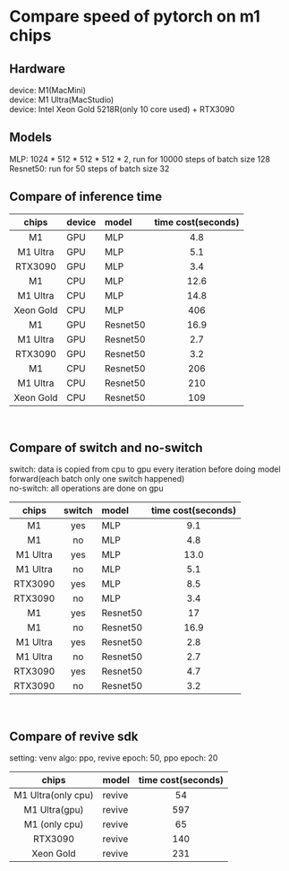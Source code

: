 # Compare speed of pytorch on m1 chips

## Hardware
device: M1(MacMini) \
device: M1 Ultra(MacStudio) \
device: Intel Xeon Gold 5218R(only 10 core used) + RTX3090 


## Models

MLP: 1024 * 512 * 512 * 512 * 2, run for 10000 steps of batch size 128\
Resnet50: run for 50 steps of batch size 32

## Compare of inference time
| chips           | device | model     | time cost(seconds)   |   
| :-----------:   | :----- | :-----    | :---------:          |
| M1              |  GPU   |  MLP      |  4.8                 |
| M1 Ultra        |  GPU   |  MLP      |  5.1                 |
| RTX3090         |  GPU   |  MLP      |  3.4                 |
| M1              |  CPU   |  MLP      |  12.6                |
| M1 Ultra        |  CPU   |  MLP      |  14.8                |
| Xeon Gold       |  CPU   |  MLP      |  406                 |
| M1              |  GPU   |  Resnet50 |  16.9                | 
| M1 Ultra        |  GPU   |  Resnet50 |  2.7                 | 
| RTX3090         |  GPU   |  Resnet50 |  3.2                 |  
| M1              |  CPU   |  Resnet50 |  206                 | 
| M1 Ultra        |  CPU   |  Resnet50 |  210                 |  
| Xeon Gold       |  CPU   |  Resnet50 |  109                 | 

&nbsp;
## Compare of switch and no-switch
switch: data is copied from cpu to gpu every iteration before doing model forward(each batch only one switch happened)\
no-switch: all operations are done on gpu

| chips           | switch | model     | time cost(seconds)   |   
| :-----------:   | :----: | :-----    | :---------:          |
| M1              |  yes   |  MLP      |  9.1                 |
| M1              |  no    |  MLP      |  4.8                 |
| M1 Ultra        |  yes   |  MLP      |  13.0                |
| M1 Ultra        |  no    |  MLP      |  5.1                 |
| RTX3090         |  yes   |  MLP      |  8.5                 |
| RTX3090         |  no    |  MLP      |  3.4                 |
| M1              |  yes   |  Resnet50 |  17                  |
| M1              |  no    |  Resnet50 |  16.9                |
| M1 Ultra        |  yes   |  Resnet50 |  2.8                 |
| M1 Ultra        |  no    |  Resnet50 |  2.7                 |
| RTX3090         |  yes   |  Resnet50 |  4.7                 |
| RTX3090         |  no    |  Resnet50 |  3.2                 |

&nbsp;
## Compare of revive sdk
setting: venv algo: ppo, revive epoch: 50, ppo epoch: 20

| chips              | model        | time cost(seconds)   |   
| :-----------:      | :-----       | :---------:          |
| M1 Ultra(only cpu) |  revive      |  54                  |
| M1 Ultra(gpu)      |  revive      |  597                 |
| M1 (only cpu)      |  revive      |  65                  |
| RTX3090            |  revive      |  140                 |
| Xeon Gold          |  revive      |  231                 |

